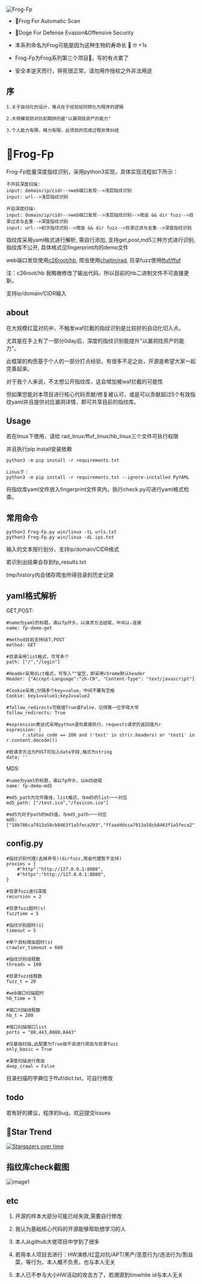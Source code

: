 ![Frog-Fp](https://socialify.git.ci/timwhitez/Frog-Fp/image?description=1&font=Raleway&forks=1&issues=1&language=1&logo=https%3A%2F%2Favatars1.githubusercontent.com%2Fu%2F36320909&owner=1&pattern=Circuit%20Board&stargazers=1&theme=Light)

- 🐸Frog For Automatic Scan

- 🐶Doge For Defense Evasion&Offensive Security

- 本系列命名为Frog可能是因为这种生物的寿命长 🐸 🤓 +1s 

- Frog-Fp为Frog系列第三个项目🐸，写的有点累了

- 安全本逆天而行，猝死很正常，请勿用作授权之外非法用途

## 序
```
1.关于自动化的设计，难点在于经验如何转化为程序的逻辑

2.大规模攻防对抗初期拼的是"以漏洞找资产的能力"

3.个人能力有限，精力有限，此项目的完成过程非常纠结
```
# 🐸Frog-Fp

Frog-Fp批量深度指纹识别，采用python3实现，具体实现流程如下所示：

```
不开启深度扫描:
input: domain/ip/cidr-->web端口发现-->浅层指纹识别
input: url-->浅层指纹识别

开启深度扫描:
input: domain/ip/cidr-->web端口发现-->浅层指纹识别-->爬虫 && dir fuzz-->目录过滤与去重-->深度指纹识别
input: url-->初次指纹识别-->爬虫 && dir fuzz-->目录过滤与去重-->深度指纹识别
```
指纹库采用yaml格式进行解析, 需自行添加, 支持get,post,md5三种方式进行识别, 指纹库不公开, 具体格式见fingerprint内的demo文件

web端口发现使用[c26root/hb](https://github.com/c26root/hb), 爬虫使用[chaitin/rad](https://github.com/chaitin/rad), 目录fuzz使用[ffuf/ffuf](https://github.com/ffuf/ffuf)

注：c26root/hb 我略微修改了输出代码，所以目前的hb二进制文件不可直接更新。

支持ip/domain/CIDR输入

## about

在大规模红蓝对抗中，不触发waf拦截的指纹识别是比较好的自动化切入点。

尤其是在手上有了一部分0day后，深度的指纹识别能提升"以漏洞找资产的能力"。

此框架的构思基于个人的一部分打点经验，有很多不足之处，开源是希望大家一起完善起来。

对于我个人来说，不太想公开指纹库，这会增加被waf拦截的可能性

但如果您能对本项目进行核心代码贡献/修复被认可，或是可以贡献超过5个有效指纹yaml并且提供对应漏洞详情，即可共享目前的指纹库。

## Usage
若在linux下使用，请给 rad_linux/ffuf_linux/hb_linux三个文件可执行权限

并且执行pip install安装依赖
```
python3 -m pip install -r requirements.txt

Linux下：
python3 -m pip install -r requirements.txt --ignore-installed PyYAML
```
将指纹库yaml文件放入fingerprint文件夹内，执行check.py可进行yaml格式检查。

## 常用命令
```
python3 Frog-Fp.py win/linux -tL urls.txt
python3 Frog-Fp.py win/linux -dL ips.txt
```
输入的文本按行划分，支持ip/domain/CIDR格式

若识别出结果会存到fp_results.txt

tmp/history内会储存爬虫所得目录的历史记录

## yaml格式解析

GET,POST:
```
#name为yaml的标题，请以fp开头，以请求方法结尾，中间以-连接
name: fp-demo-get

#method目前支持GET,POST
method: GET

#目录采用list格式，可写多个
path: ["/","/login"]

#Header采用dict格式，可写入""留空，即采用chrome默认header
Header: {"Accept-Language":"zh-CN", "Content-Type": "text/javascript"}

#Cookie采用;分隔多个key=value，中间不要有空格
Cookie: key1=value1;key2=value2

#follow_redirects可赋值True或False，记得第一位字母大写
follow_redirects: True

#expression表达式采用python语句直接执行，requests请求的返回值为r
expression: |
      r.status_code == 200 and ('test' in str(r.headers) or 'test1' in r.content.decode())

#若请求方法为POST可加入data字段,格式为string
data: ''

```

MD5:
```
#name为yaml的标题，请以fp开头，以md5结尾
name: fp-demo-md5

#md5_path为文件路径，list格式，与md5的list一一对应
md5_path: ["/test.ico","/favicon.ico"]

#md5为对于path的md5值，与md5_path一一对应
md5: ["18b786ca7913a58cb8463f1a5feca293","ffaadddssa7913a58cb8463f1a5feca2"]

```

## config.py

```
#指纹识别代理(去掉井号)(dirfuzz,爬虫代理暂不支持)
proxies = {
	#"http":"http://127.0.0.1:8080",
	#"https":"http://127.0.0.1:8080",
}

#目录fuzz递归深度
recursion = 2

#目录fuzz超时(s)
fuzztime = 5

#指纹识别超时(s)
timeout = 5

#单个目标爬虫超时(s)
crawler_timeout = 600

#指纹识别线程数
threads = 100

#目录fuzz线程数
fuzz_t = 20

#web端口扫描超时
hb_time = 5

#端口扫描线程数
hb_t = 200

#端口扫描端口list
ports = "80,443,8080,8443"

#仅基础扫描,此配置为True就不会进行爬虫与目录fuzz
only_basic = True

#深度扫描进行爬虫
deep_crawl = False
```
目录扫描的字典位于ffuf/dict.txt，可自行修改

## todo
若有好的建议，程序的bug，欢迎提交issues

## 🚀Star Trend
[![Stargazers over time](https://starchart.cc/timwhitez/Frog-Fp.svg)](https://starchart.cc/timwhitez/Frog-Fp)

## 指纹库check截图

![image1](https://raw.githubusercontent.com/timwhitez/Frog-Fp/main/check.png)


## etc
1. 开源的样本大部分可能已经失效,需要自行修改

2. 我认为基础核心代码的开源能够帮助想学习的人
 
3. 本人从github大佬项目中学到了很多
 
4. 若用本人项目去进行：HW演练/红蓝对抗/APT/黑产/恶意行为/违法行为/割韭菜，等行为，本人概不负责，也与本人无关

5. 本人已不参与大小HW活动的攻击方了，若溯源到timwhite id与本人无关
